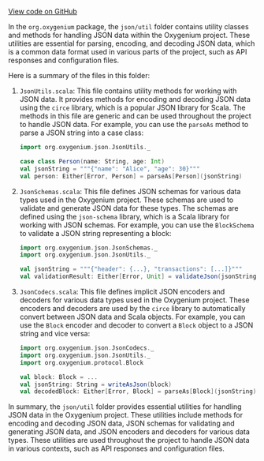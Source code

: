 [View code on GitHub](https://github.com/oxygenium/oxygenium/.autodoc/docs/json/util/src/main/scala/org/oxygenium)

In the `org.oxygenium` package, the `json/util` folder contains utility classes and methods for handling JSON data within the Oxygenium project. These utilities are essential for parsing, encoding, and decoding JSON data, which is a common data format used in various parts of the project, such as API responses and configuration files.

Here is a summary of the files in this folder:

1. `JsonUtils.scala`: This file contains utility methods for working with JSON data. It provides methods for encoding and decoding JSON data using the `circe` library, which is a popular JSON library for Scala. The methods in this file are generic and can be used throughout the project to handle JSON data. For example, you can use the `parseAs` method to parse a JSON string into a case class:

   ```scala
   import org.oxygenium.json.JsonUtils._

   case class Person(name: String, age: Int)
   val jsonString = """{"name": "Alice", "age": 30}"""
   val person: Either[Error, Person] = parseAs[Person](jsonString)
   ```

2. `JsonSchemas.scala`: This file defines JSON schemas for various data types used in the Oxygenium project. These schemas are used to validate and generate JSON data for these types. The schemas are defined using the `json-schema` library, which is a Scala library for working with JSON schemas. For example, you can use the `BlockSchema` to validate a JSON string representing a block:

   ```scala
   import org.oxygenium.json.JsonSchemas._
   import org.oxygenium.json.JsonUtils._

   val jsonString = """{"header": {...}, "transactions": [...]}"""
   val validationResult: Either[Error, Unit] = validateJson(jsonString, BlockSchema)
   ```

3. `JsonCodecs.scala`: This file defines implicit JSON encoders and decoders for various data types used in the Oxygenium project. These encoders and decoders are used by the `circe` library to automatically convert between JSON data and Scala objects. For example, you can use the `Block` encoder and decoder to convert a `Block` object to a JSON string and vice versa:

   ```scala
   import org.oxygenium.json.JsonCodecs._
   import org.oxygenium.json.JsonUtils._
   import org.oxygenium.protocol.Block

   val block: Block = ...
   val jsonString: String = writeAsJson(block)
   val decodedBlock: Either[Error, Block] = parseAs[Block](jsonString)
   ```

In summary, the `json/util` folder provides essential utilities for handling JSON data in the Oxygenium project. These utilities include methods for encoding and decoding JSON data, JSON schemas for validating and generating JSON data, and JSON encoders and decoders for various data types. These utilities are used throughout the project to handle JSON data in various contexts, such as API responses and configuration files.
